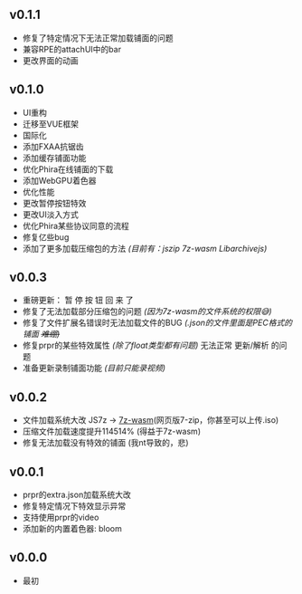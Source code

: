## v0.1.1
* 修复了特定情况下无法正常加载铺面的问题
* 兼容RPE的attachUI中的bar
* 更改界面的动画


## v0.1.0
* UI重构
* 迁移至VUE框架
* 国际化
* 添加FXAA抗锯齿
* 添加缓存铺面功能
* 优化Phira在线铺面的下载
* 添加WebGPU着色器
* 优化性能
* 更改暂停按钮特效
* 更改UI淡入方式
* 优化Phira某些协议同意的流程
* 修复亿些bug
* 添加了更多加载压缩包的方法 *(目前有：jszip 7z-wasm Libarchivejs)*

## v0.0.3
* 重磅更新： 暂  停  按  钮  回  来  了
* 修复了无法加载部分压缩包的问题 *(因为7z-wasm的文件系统的权限😅)*
* 修复了文件扩展名错误时无法加载文件的BUG *(.json的文件里面是PEC格式的铺面 ~~难绷)~~*
* 修复prpr的某些特效属性 *(除了float类型都有问题)* 无法正常 更新/解析 的问题
* 准备更新录制铺面功能 *(目前只能录视频)*

## v0.0.2
* 文件加载系统大改 JS7z -> [7z-wasm](https://github.com/use-strict/7z-wasm)(网页版7-zip，你甚至可以上传.iso)
* 压缩文件加载速度提升114514% (得益于7z-wasm)
* 修复无法加载没有特效的铺面 (我nt导致的，悲)

## v0.0.1
* prpr的extra.json加载系统大改
* 修复特定情况下特效显示异常
* 支持使用prpr的video
* 添加新的内置着色器: bloom

## v0.0.0
* 最初